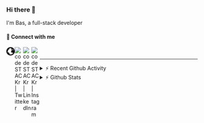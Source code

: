 ### Hi there 👋
I'm Bas, a full-stack developer

#### 📩 Connect with me

[<img align="left" alt="codeSTACKr.com" width="22px" src="https://raw.githubusercontent.com/iconic/open-iconic/master/svg/globe.svg" />][website]
[<img align="left" alt="codeSTACKr | Twitter" width="22px" src="https://cdn.jsdelivr.net/npm/simple-icons@v3/icons/twitter.svg" />][twitter]
[<img align="left" alt="codeSTACKr | LinkedIn" width="22px" src="https://cdn.jsdelivr.net/npm/simple-icons@v3/icons/linkedin.svg" />][linkedin]
[<img align="left" alt="codeSTACKr | Instagram" width="22px" src="https://cdn.jsdelivr.net/npm/simple-icons@v3/icons/instagram.svg" />][instagram]

<br/>

---

<details>
    <summary>⚡ Recent Github Activity</summary>

<!--START_SECTION:activity-->
1. 🎉 Merged PR [#1](https://github.com/basvandriel/fcc-graphql-reading-list/pull/1) in [basvandriel/fcc-graphql-reading-list](https://github.com/basvandriel/fcc-graphql-reading-list)
2. 🎉 Merged PR [#2](https://github.com/basvandriel/fcc-graphql-reading-list/pull/2) in [basvandriel/fcc-graphql-reading-list](https://github.com/basvandriel/fcc-graphql-reading-list)
3. 🎉 Merged PR [#1](https://github.com/basvandriel/fcc-mern-exercise-tracker/pull/1) in [basvandriel/fcc-mern-exercise-tracker](https://github.com/basvandriel/fcc-mern-exercise-tracker)
4. 🎉 Merged PR [#12](https://github.com/basvandriel/website/pull/12) in [basvandriel/website](https://github.com/basvandriel/website)
5. ❌ Reopened PR [#1278](https://github.com/adobe/react-spectrum/pull/1278) in [adobe/react-spectrum](https://github.com/adobe/react-spectrum)
<!--END_SECTION:activity-->
</details>

<details>
  <summary>⚡ Github Stats</summary>

  <img align="left" alt="codeSTACKr's Github Stats" src="https://github-readme-stats.codestackr.vercel.app/api?username=basvandriel&show_icons=true&hide_border=true" />

</details>


[website]: https://basvandriel.nl
[twitter]: https://twitter.com/bvandriel
[instagram]: https://instagram.com/bas.vandriel
[linkedin]: https://linkedin.com/in/basvandriel